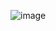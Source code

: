 ![image](https://user-images.githubusercontent.com/114020260/219619047-15e881fc-4056-4032-8106-3d7915762b60.png)
